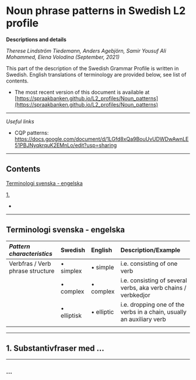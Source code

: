 # Noun phrase patterns in Swedish L2 profile
**Descriptions and details**

*Therese Lindström Tiedemann, Anders Agebjörn, Samir Yousuf Ali Mohammed, Elena Volodina (September, 2021)*

This part of the description of the Swedish Grammar Profile is written in Swedish. English translations of terminology are provided below, see list of contents.

* The most recent version of this document is available at [https://spraakbanken.github.io/L2_profiles/Noun_patterns](https://spraakbanken.github.io/L2_profiles/Noun_patterns)

_____________________________________________________________________________________

_Useful links_

* CQP patterns: https://docs.google.com/document/d/1LGfd8xQa9BouUvUDWDwAwnLE51PBJNyqkrquK2EMnLo/edit?usp=sharing

_____________________________________________________________________________________
## Contents

[Terminologi svenska - engelska](#terminologi-svenska---engelska)

[1. ](#1-)

  - [](#)

_____________________________________________________________________________________

## Terminologi svenska - engelska

| ***Pattern characteristics*** |  Swedish | English | Description/Example|
|:-------------|:--------------|:--------------|:--------------|
| Verbfras / Verb phrase structure| • simplex| • simple  | i.e. consisting of one verb|
||• complex|• complex| i.e. consisting of several verbs, aka verb chains / verbkedjor|
||• elliptisk|• elliptic| i.e. dropping one of the verbs in a chain, usually an auxiliary verb |
|||||

_____________________________________________________________________________________

## 1. Substantivfraser med ... 


_____________________________________________________________________________________

### ... 
